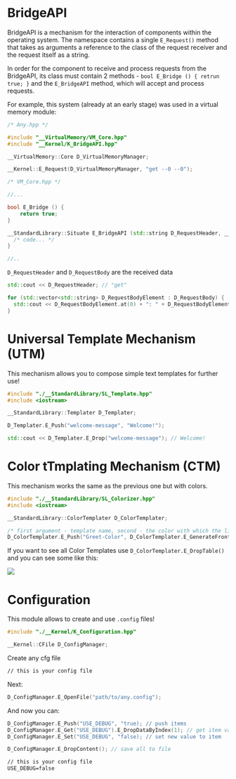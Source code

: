 # BridgeAPI

BridgeAPI is a mechanism for the interaction of components within the operating system. The namespace contains a single `E_Request()` method that takes as arguments a reference to the class of the request receiver and the request itself as a string.

In order for the component to receive and process requests from the BridgeAPI, its class must contain 2 methods - `bool E_Bridge () { retrun true; }` and the `E_BridgeAPI` method, which will accept and process requests.

For example, this system (already at an early stage) was used in a virtual memory module:

```cpp
/* Any.hpp */

#include "__VirtualMemory/VM_Core.hpp"
#include "__Kernel/K_BridgeAPI.hpp"

__VirtualMemory::Core D_VirtualMemoryManager;

__Kernel::E_Request(D_VirtualMemoryManager, "get --0 --0");
```

```cpp
/* VM_Core.hpp */

//...

bool E_Bridge () {
    return true;
}

__StandardLibrary::Situate E_BridgeAPI (std::string D_RequestHeader, __StandardLibrary::Composition D_RequestBody) {
  /* code... */
}

//..
```

`D_RequestHeader` and `D_RequestBody` are the received data

```cpp
std::cout << D_RequestHeader; // "get"

for (std::vector<std::string> D_RequestBodyElement : D_RequestBody) {
  std::cout << D_RequestBodyElement.at(0) + ": " + D_RequestBodyElement.at(1)) << std::endl; // "argument: 0 argument: 0"
}
```

# Universal Template Mechanism (UTM)

This mechanism allows you to compose simple text templates for further use!

```cpp
#include "./__StandardLibrary/SL_Template.hpp"
#include <iostream>

__StandardLibrary::Templater D_Templater;

D_Templater.E_Push("welcome-message", "Welcome!");

std::cout << D_Templater.E_Drop("welcome-message"); // Welcome!
```

# Color tTmplating Mechanism (CTM)

This mechanism works the same as the previous one but with colors.

```cpp
#include "./__StandardLibrary/SL_Colorizer.hpp"
#include <iostream>

__StandardLibrary::ColorTemplater D_ColorTemplater;

/* first argument - template name, second - the color with which the line will start, third - the color at which the line ends */
D_ColorTemplater.E_Push("Greet-Color", D_ColorTemplater.E_GenerateFront(255, 0, 0), D_ColorTemplater.E_GenerateFront(255, 255, 255));
```

If you want to see all Color Templates use `D_ColorTemplater.E_DropTable()` and you can see some like this:

<img src="https://github.com/ruletkasuperstar/NatureOS/blob/main/__Sources/Screenshot_2.png">

# Configuration

This module allows to create and use `.config` files!

```cpp
#include "./__Kernel/K_Configuration.hpp"

__Kernel::CFile D_ConfigManager;
```

Create any cfg file

```txt
// this is your config file
```

Next:

```cpp
D_ConfigManager.E_OpenFile("path/to/any.config");
```

And now you can:

```cpp
D_ConfigManager.E_Push("USE_DEBUG", "true); // push items
D_ConfigManager.E_Get("USE_DEBUG").E_DropDataByIndex(1); // get item value
D_ConfigManager.E_Set("USE_DEBUG", "false); // set new value to item

D_ConfigManager.E_DropContent(); // save all to file
```

```txt
// this is your config file
USE_DEBUG=false

```
